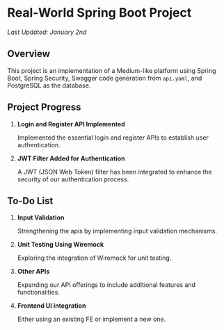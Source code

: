 # Real-World Spring Boot Project

*Last Updated: January 2nd*

## Overview

This project is an implementation of a Medium-like platform using Spring Boot, Spring Security, Swagger code generation from `api.yaml`, and PostgreSQL as the database. 

## Project Progress

1. **Login and Register API Implemented**

   Implemented the essential login and register APIs to establish user authentication.

2. **JWT Filter Added for Authentication**

   A JWT (JSON Web Token) filter has been integrated to enhance the security of our authentication process.

## To-Do List


1. **Input Validation**

   Strengthening the apis by implementing input validation mechanisms.

2. **Unit Testing Using Wiremock**

   Exploring the integration of Wiremock for unit testing. 

3. **Other APIs**

   Expanding our API offerings to include additional features and functionalities.
4. **Frontend UI integration**

    Either using an existing FE or implement a new one.

